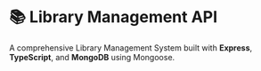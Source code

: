 # 📚 Library Management API

A comprehensive Library Management System built with **Express**, **TypeScript**, and **MongoDB** using Mongoose.
